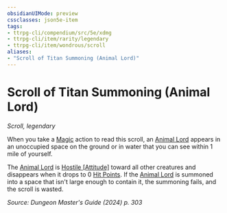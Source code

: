 ```yaml
---
obsidianUIMode: preview
cssclasses: json5e-item
tags:
- ttrpg-cli/compendium/src/5e/xdmg
- ttrpg-cli/item/rarity/legendary
- ttrpg-cli/item/wondrous/scroll
aliases: 
- "Scroll of Titan Summoning (Animal Lord)"
---
```

# Scroll of Titan Summoning (Animal Lord)
*Scroll, legendary*  



When you take a [Magic](3-Compendium/rules/actions.md#Magic) action to read this scroll, an [Animal Lord](3-Compendium/bestiary/celestial/animal-lord-xmm.md) appears in an unoccupied space on the ground or in water that you can see within 1 mile of yourself.

The [Animal Lord](3-Compendium/bestiary/celestial/animal-lord-xmm.md) is [Hostile [Attitude]](3-Compendium/rules/variant-rules/hostile-attitude-xphb.md) toward all other creatures and disappears when it drops to 0 [Hit Points](3-Compendium/rules/variant-rules/hit-points-xphb.md). If the [Animal Lord](3-Compendium/bestiary/celestial/animal-lord-xmm.md) is summoned into a space that isn't large enough to contain it, the summoning fails, and the scroll is wasted.

*Source: Dungeon Master's Guide (2024) p. 303*